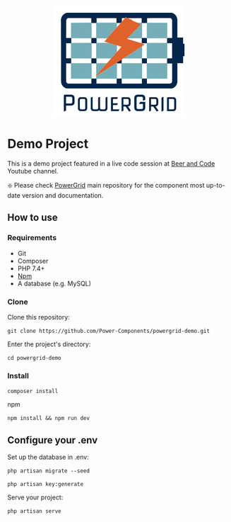 <div align="center">
	<p><img  src="logo.png" alt="PowerGrid Logo"></p>
</div>

# Demo Project

This is a demo project featured in a live code session at [Beer and Code](https://www.youtube.com/watch?v=Mml5aagMOm4&ab_channel=BeerandCode) Youtube channel.

❇️ Please check [PowerGrid](https://github.com/Power-Components/livewire-powergrid) main repository for the component most up-to-date version and documentation.

## How to use

### Requirements

- Git
- Composer
- PHP 7.4+
- [Npm](https://www.npmjs.com/get-npm)
- A database (e.g. MySQL)

### Clone

Clone this repository:

```
git clone https://github.com/Power-Components/powergrid-demo.git
```

Enter the project's directory:


```
cd powergrid-demo
```

### Install

```
composer install
```
npm
```
npm install && npm run dev
```

## Configure your .env

Set up the database in .env:

```
php artisan migrate --seed
```

```
php artisan key:generate
```

Serve your project:
```
php artisan serve
```
